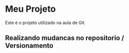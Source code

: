 # Meu Projeto

Este é o projeto utilizado na aula de Git.

## Realizando mudancas no repositorio / Versionamento